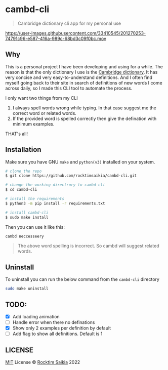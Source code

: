 # cambd-cli

> Cambridge dictionary cli app for my personal use

https://user-images.githubusercontent.com/33410545/201270253-74791c96-e587-416a-989c-68bd3c09f0bc.mov

## Why

This is a personal project I have been developing and using for a while. The reason is that the only dictionary I use is the [Cambridge dictionary](https://dictionary.cambridge.org/). It has very concise and very easy-to-understand definitions. And I often find myself going back to their site in search of definitions of new words I come across daily, so I made this CLI tool to automate the process.

I only want two things from my CLI

1. I always spell words wrong while typing. In that case suggest me the correct word or related words.
2. If the provided word is spelled correctly then give the defination with minimum examples.

THAT's all!

## Installation

Make sure you have GNU `make` and `python(v3)` installed on your system.

```sh
# clone the repo
$ git clone https://github.com/rocktimsaikia/cambd-cli.git

# change the working directrory to cambd-cli
$ cd cambd-cli

# install the requirements
$ python3 -m pip install -r requirements.txt

# install cambd-cli
$ sudo make install

```

Then you can use it like this:

```sh
cambd neccesseery
```

> The above word spelling is incorrect. So cambd will suggest related words.

## Uninstall

To uninstall you can run the below command from the `cambd-cli` directory

```sh
sudo make uninstall
```

## TODO:

- [x] Add loading animation
- [ ] Handle error when there no definations
- [x] Show only 2 examples per definition by default
- [ ] Add flag to show all definitions. Default is 1

## LICENSE

[MIT](./LICENSE) License &copy; [Rocktim Saikia](https://rocktimsaikia.com) 2022
